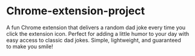 # Chrome-extension-project
A fun Chrome extension that delivers a random dad joke every time you click the extension icon. Perfect for adding a little humor to your day with easy access to classic dad jokes. Simple, lightweight, and guaranteed to make you smile!
